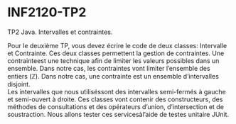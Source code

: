 # INF2120-TP2
TP2 Java. Intervalles et contraintes.

Pour  le  deuxième  TP,  vous  devez  écrire  le  code  de  deux  classes:  Intervalle  et  Contrainte.
Ces deux  classes permettent la gestion de contraintes.  Une contrainteest une technique afin de limiter les valeurs possibles dans un ensemble. 
Dans notre cas, les contraintes vont limiter l’ensemble des entiers (ℤ).  Dans notre cas, une contrainte est un ensemble d’intervalles disjoint.   
Les intervalles  que  nous  utiliséssont  des intervalles semi-fermés à gauche et semi-ouvert à droite.
Ces  classes  vont  contenir des  constructeurs, des  méthodes  de  consultations  et des  opérateurs d’union, d’intersection et de soustraction.
Nous allons tester ces servicesàl’aide de testes unitaire JUnit.

